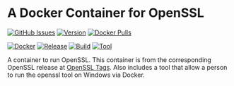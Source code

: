 # A Docker Container for OpenSSL

[![GitHub Issues](https://img.shields.io/github/issues-raw/dcjulian29/docker-openssl.svg)](https://github.com/dcjulian29/docker-openssl/issues) [![Version](https://img.shields.io/docker/v/dcjulian29/openssl?sort=semver)](https://hub.docker.com/repository/docker/dcjulian29/openssl) [![Docker Pulls](https://img.shields.io/docker/pulls/dcjulian29/openssl.svg)](https://hub.docker.com/r/dcjulian29/openssl/)

[![Docker](https://github.com/dcjulian29/docker-openssl/actions/workflows/docker.yml/badge.svg)](https://github.com/dcjulian29/docker-openssl/actions/workflows/docker.yml) [![Release](https://github.com/dcjulian29/docker-openssl/actions/workflows/release.yml/badge.svg)](https://github.com/dcjulian29/docker-openssl/actions/workflows/release.yml) [![Build](https://github.com/dcjulian29/docker-openssl/actions/workflows/build.yml/badge.svg)](https://github.com/dcjulian29/docker-openssl/actions/workflows/build.yml) [![Tool](https://github.com/dcjulian29/docker-openssl/actions/workflows/tool.yml/badge.svg)](https://github.com/dcjulian29/docker-openssl/actions/workflows/tool.yml)

A container to run OpenSSL. This container is from the corresponding OpenSSL release at [OpenSSL Tags](https://github.com/openssl/openssl/tags). Also includes a tool that allow a person to run the openssl tool on Windows via Docker.
